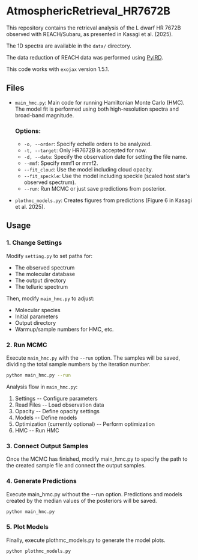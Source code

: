 # AtmosphericRetrieval_HR7672B

This repository contains the retrieval analysis of the L dwarf HR 7672B observed with REACH/Subaru, as presented in Kasagi et al. (2025).

The 1D spectra are available in the `data/` directory.

The data reduction of REACH data was performed using [PyIRD](https://github.com/prvjapan/pyird).

This code works with `exojax` version 1.5.1.

## Files

- `main_hmc.py`: Main code for running Hamiltonian Monte Carlo (HMC). The model fit is performed using both high-resolution spectra and broad-band magnitude.
    ### Options:
    - `-o, --order`: Specify echelle orders to be analyzed.
    - `-t, --target`: Only HR7672B is accepted for now.
    - `-d, --date`: Specify the observation date for setting the file name.
    - `--mmf`: Specify mmf1 or mmf2.
    - `--fit_cloud`: Use the model including cloud opacity.
    - `--fit_speckle`: Use the model including speckle (scaled host star's observed spectrum).
    - `--run`: Run MCMC or just save predictions from posterior.

- `plothmc_models.py`: Creates figures from predictions (Figure 6 in Kasagi et al. 2025).

## Usage

### 1. Change Settings
Modify `setting.py` to set paths for:
- The observed spectrum
- The molecular database
- The output directory
- The telluric spectrum

Then, modify `main_hmc.py` to adjust:
- Molecular species
- Initial parameters
- Output directory
- Warmup/sample numbers for HMC, etc.

### 2. Run MCMC
Execute `main_hmc.py` with the `--run` option. The samples will be saved, dividing the total sample numbers by the iteration number.

```bash
python main_hmc.py --run
```

Analysis flow in `main_hmc.py`:
1. Settings -- Configure parameters
2. Read Files -- Load observation data
3. Opacity -- Define opacity settings 
4. Models -- Define models
5. Optimization (currently optional) -- Perform optimization
6. HMC -- Run HMC

### 3. Connect Output Samples
Once the MCMC has finished, modify main_hmc.py to specify the path to the created sample file and connect the output samples.

### 4. Generate Predictions
Execute main_hmc.py without the --run option. Predictions and models created by the median values of the posteriors will be saved.

```bash
python main_hmc.py
```

### 5. Plot Models
Finally, execute plothmc_models.py to generate the model plots.

```bash
python plothmc_models.py
```